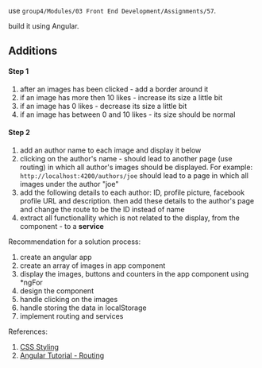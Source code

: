 <p>use <code>group4/Modules/03 Front End Development/Assignments/57</code>.</p>
<p>
build it using Angular.
</p>
<p>
<h2>Additions</h2>
<h4>Step 1</h4>
<ol>
    <li>after an images has been clicked - add a border around it</li>
    <li>if an image has more then 10 likes - increase its size a little bit</li>
    <li>if an image has 0 likes - decrease its size a little bit</li>
    <li>if an image has between 0 and 10 likes - its size should be normal</li>
</ol>
<h4>Step 2</h4>
<ol>
    <li>add an author name to each image and display it below</li>
    <li>clicking on the author's name - should lead to another page (use routing) in which all author's images should be displayed. For example: <code>http://localhost:4200/authors/joe</code> should lead to a page in which all images under the author "joe"</li>
    <li>add the following details to each author: ID, profile picture, facebook profile URL and description. then add these details to the author's page and change the route to be the ID instead of name</li>
    <li>extract all functionallity which is not related to the display, from the component - to a <b>service</b></li>
</ol>
</p>
<p>
Recommendation for a solution process:
<ol>
    <li>
    create an angular app
    </li>
    <li>
    create an array of images in app component
    </li>
    <li>
    display the images, buttons and counters in the app component using *ngFor
    </li>
    <li>
    design the component
    </li>
    <li>
    handle clicking on the images
    </li>
    <li>
    handle storing the data in localStorage
    </li>
    <li>
    implement routing and services
    </li>
</ol>
</p>
<p>
    References:<ol>
    <li>
     <a href="https://itnext.io/css-styling-in-angular-2-7530aa2718e7" target="_blank">
        CSS Styling
    </a>
    </li>
    <li>
    <a href="https://angular.io/tutorial/toh-pt5" target="_blank">Angular Tutorial - Routing</a>
    </li>
    </ol>
</p>
